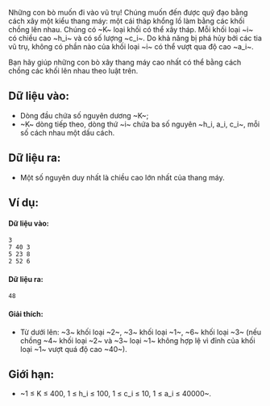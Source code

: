 Những con bò muốn đi vào vũ trụ! Chúng muốn đến được quỹ đạo bằng cách xây một kiểu thang máy: một cái tháp khổng lồ làm bằng các khối chồng lên nhau. Chúng có ~K~ loại khối có thể xây tháp. Mỗi khối loại ~i~ có chiều cao ~h_i~ và có số lượng ~c_i~. Do khả năng bị phá hủy bởi các tia vũ trụ, không có phần nào của khối loại ~i~ có thể vượt qua độ cao ~a_i~.

Bạn hãy giúp những con bò xây thang máy cao nhất có thể bằng cách chồng các khối lên nhau theo luật trên.

## Dữ liệu vào:
- Dòng đầu chứa số nguyên dương ~K~;
- ~K~ dòng tiếp theo, dòng thứ ~i~ chứa ba số nguyên ~h_i, a_i, c_i~, mỗi số cách nhau một dấu cách.

## Dữ liệu ra:
- Một số nguyên duy nhất là chiều cao lớn nhất của thang máy.

## Ví dụ:
#### Dữ liệu vào:
```
3
7 40 3
5 23 8
2 52 6
```

#### Dữ liệu ra:
```
48
```

#### Giải thích:
- Từ dưới lên: ~3~ khối loại ~2~, ~3~ khối loại ~1~, ~6~ khối loại ~3~ (nếu chồng ~4~ khối loại ~2~ và ~3~ loại ~1~ không hợp lệ vì đỉnh của khối loại ~1~ vượt quá độ cao ~40~).

## Giới hạn:
- ~1 ≤ K ≤ 400, 1 ≤ h_i ≤ 100, 1 ≤ c_i ≤ 10, 1 ≤ a_i ≤ 40000~.